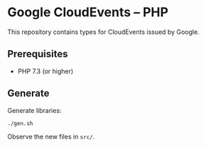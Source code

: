 # Google CloudEvents – PHP

This repository contains types for CloudEvents issued by Google.

## Prerequisites

- PHP 7.3 (or higher)

## Generate

Generate libraries:

```sh
./gen.sh
```

Observe the new files in `src/`.